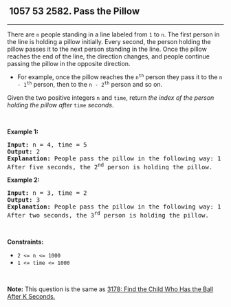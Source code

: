 <h2> 1057 53
2582. Pass the Pillow</h2><hr><div><p>There are <code>n</code> people standing in a line labeled from <code>1</code> to <code>n</code>. The first person in the line is holding a pillow initially. Every second, the person holding the pillow passes it to the next person standing in the line. Once the pillow reaches the end of the line, the direction changes, and people continue passing the pillow in the opposite direction.</p>

<ul>
	<li>For example, once the pillow reaches the <code>n<sup>th</sup></code> person they pass it to the <code>n - 1<sup>th</sup></code> person, then to the <code>n - 2<sup>th</sup></code> person and so on.</li>
</ul>

<p>Given the two positive integers <code>n</code> and <code>time</code>, return <em>the index of the person holding the pillow after </em><code>time</code><em> seconds</em>.</p>
<p>&nbsp;</p>
<p><strong class="example">Example 1:</strong></p>

<pre><strong>Input:</strong> n = 4, time = 5
<strong>Output:</strong> 2
<strong>Explanation:</strong> People pass the pillow in the following way: 1 -&gt; 2 -&gt; 3 -&gt; 4 -&gt; 3 -&gt; 2.
After five seconds, the 2<sup>nd</sup> person is holding the pillow.
</pre>

<p><strong class="example">Example 2:</strong></p>

<pre><strong>Input:</strong> n = 3, time = 2
<strong>Output:</strong> 3
<strong>Explanation:</strong> People pass the pillow in the following way: 1 -&gt; 2 -&gt; 3.
After two seconds, the 3<sup>r</sup><sup>d</sup> person is holding the pillow.
</pre>

<p>&nbsp;</p>
<p><strong>Constraints:</strong></p>

<ul>
	<li><code>2 &lt;= n &lt;= 1000</code></li>
	<li><code>1 &lt;= time &lt;= 1000</code></li>
</ul>

<p>&nbsp;</p>
<p><strong>Note:</strong> This question is the same as <a href="https://leetcode.com/problems/find-the-child-who-has-the-ball-after-k-seconds/description/" target="_blank"> 3178: Find the Child Who Has the Ball After K Seconds.</a></p>
</div>